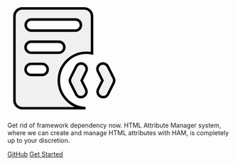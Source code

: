 
<span><svg width="256px" height="256px" viewBox="-1.26 -1.26 20.52 20.52" xmlns="http://www.w3.org/2000/svg" mirror-in-rtl="true" fill="#000000" stroke="#000000" transform="rotate(0)" stroke-width="0.45"><g id="SVGRepo_bgCarrier" stroke-width="0"></g><g id="SVGRepo_tracerCarrier" stroke-linecap="round" stroke-linejoin="round" stroke="#CCCCCC" stroke-width="0.18"></g><g id="SVGRepo_iconCarrier"> <path fill="#f0f0f0" d="M12.6 0H1.4A1.417 1.417 0 0 0 0 1.43v15.14A1.417 1.417 0 0 0 1.4 18h11.2a1.355 1.355 0 0 0 .2-.02A4.992 4.992 0 0 1 13 8a5.468 5.468 0 0 1 1 .1V1.43A1.417 1.417 0 0 0 12.6 0zM5 12H3a1 1 0 0 1 0-2h2a1 1 0 0 1 0 2zm3-4H3a1 1 0 0 1 0-2h5a1 1 0 0 1 0 2zm3-4H3.03a1 1 0 0 1 0-2H11a1 1 0 0 1 0 2z"></path> <path fill="#f0f0f0" d="M12.89 14.55a.993.993 0 0 1-.44 1.34.934.934 0 0 1-.45.11.98.98 0 0 1-.89-.55l-1-2a.965.965 0 0 1 0-.89c.01-.03.03-.06.04-.09l.96-1.92a1 1 0 1 1 1.78.9L12.12 13zM17.89 13.44l-1 2.01A.98.98 0 0 1 16 16a1.05 1.05 0 0 1-.45-.1 1.007 1.007 0 0 1-.44-1.35l.77-1.55-.77-1.55a1 1 0 1 1 1.78-.9l.96 1.91.04.09a.965.965 0 0 1 0 .89z"></path> </g></svg></span> 

[//]: # (# <span style="color:black; font-weight:800;">HTML Attribute Manager <small>1.0.0</small></span> )
<span>
Get rid of framework dependency now. HTML Attribute Manager system, where we can create and manage HTML attributes with HAM, is completely up to your discretion.
</span>
 

[GitHub](https://github.com/oguzhan18/html-attribute-manager)
[Get Started](/layout-property/html-attribute-manager)
